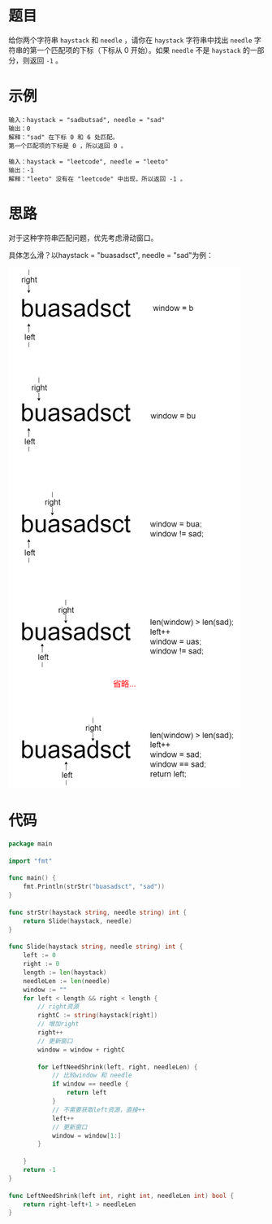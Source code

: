 # 题目

给你两个字符串 `haystack` 和 `needle` ，请你在 `haystack` 字符串中找出 `needle` 字符串的第一个匹配项的下标（下标从 0 开始）。如果 `needle` 不是 `haystack` 的一部分，则返回 `-1` 。

# 示例

```
输入：haystack = "sadbutsad", needle = "sad"
输出：0
解释："sad" 在下标 0 和 6 处匹配。
第一个匹配项的下标是 0 ，所以返回 0 。
```

```
输入：haystack = "leetcode", needle = "leeto"
输出：-1
解释："leeto" 没有在 "leetcode" 中出现，所以返回 -1 。
```

# 思路

对于这种字符串匹配问题，优先考虑滑动窗口。

具体怎么滑？以haystack = "buasadsct", needle = "sad"为例：

![01](思路.assets/01.png)

# 代码

```go
package main

import "fmt"

func main() {
	fmt.Println(strStr("buasadsct", "sad"))
}

func strStr(haystack string, needle string) int {
	return Slide(haystack, needle)
}

func Slide(haystack string, needle string) int {
	left := 0
	right := 0
	length := len(haystack)
	needleLen := len(needle)
	window := ""
	for left < length && right < length {
		// right资源
		rightC := string(haystack[right])
		// 增加right
		right++
		// 更新窗口
		window = window + rightC

		for LeftNeedShrink(left, right, needleLen) {
			// 比较window 和 needle
			if window == needle {
				return left
			}
			// 不需要获取left资源，直接++
			left++
			// 更新窗口
			window = window[1:]
		}

	}
	return -1
}

func LeftNeedShrink(left int, right int, needleLen int) bool {
	return right-left+1 > needleLen
}

```